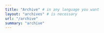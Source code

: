 ```yaml
---
title: "Archive" # in any language you want
layout: "archives" # is necessary
url: "/archive"
summary: "archive"
---
```


